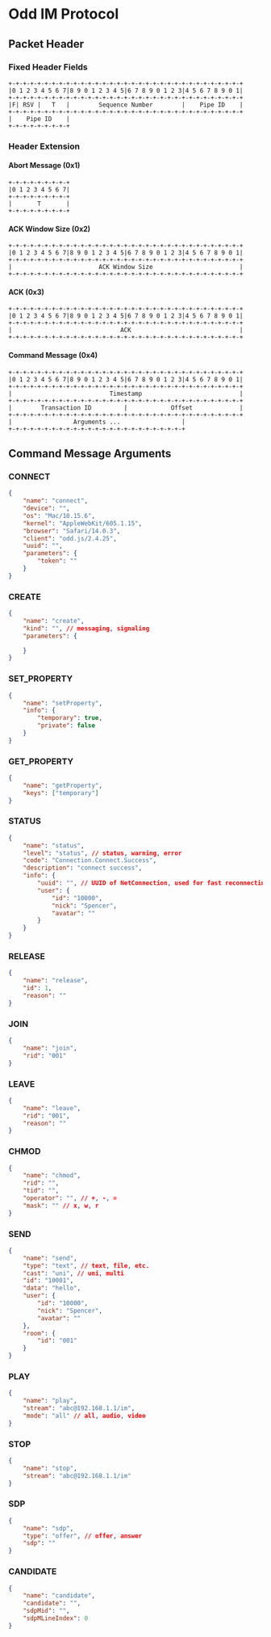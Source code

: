 # Odd IM Protocol

## Packet Header

### Fixed Header Fields

```code
+-+-+-+-+-+-+-+-+-+-+-+-+-+-+-+-+-+-+-+-+-+-+-+-+-+-+-+-+-+-+-+-+
|0 1 2 3 4 5 6 7|8 9 0 1 2 3 4 5|6 7 8 9 0 1 2 3|4 5 6 7 8 9 0 1|
+-+-+-+-+-+-+-+-+-+-+-+-+-+-+-+-+-+-+-+-+-+-+-+-+-+-+-+-+-+-+-+-+
|F| RSV |   T   |        Sequence Number        |    Pipe ID    |
+-+-+-+-+-+-+-+-+-+-+-+-+-+-+-+-+-+-+-+-+-+-+-+-+-+-+-+-+-+-+-+-+
|    Pipe ID    |
+-+-+-+-+-+-+-+-+
```

### Header Extension

#### Abort Message (0x1)

```code
+-+-+-+-+-+-+-+-+
|0 1 2 3 4 5 6 7|
+-+-+-+-+-+-+-+-+
|       T       |
+-+-+-+-+-+-+-+-+
```

#### ACK Window Size (0x2)

```code
+-+-+-+-+-+-+-+-+-+-+-+-+-+-+-+-+-+-+-+-+-+-+-+-+-+-+-+-+-+-+-+-+
|0 1 2 3 4 5 6 7|8 9 0 1 2 3 4 5|6 7 8 9 0 1 2 3|4 5 6 7 8 9 0 1|
+-+-+-+-+-+-+-+-+-+-+-+-+-+-+-+-+-+-+-+-+-+-+-+-+-+-+-+-+-+-+-+-+
|                        ACK Window Size                        |
+-+-+-+-+-+-+-+-+-+-+-+-+-+-+-+-+-+-+-+-+-+-+-+-+-+-+-+-+-+-+-+-+
```

#### ACK (0x3)

```code
+-+-+-+-+-+-+-+-+-+-+-+-+-+-+-+-+-+-+-+-+-+-+-+-+-+-+-+-+-+-+-+-+
|0 1 2 3 4 5 6 7|8 9 0 1 2 3 4 5|6 7 8 9 0 1 2 3|4 5 6 7 8 9 0 1|
+-+-+-+-+-+-+-+-+-+-+-+-+-+-+-+-+-+-+-+-+-+-+-+-+-+-+-+-+-+-+-+-+
|                              ACK                              |
+-+-+-+-+-+-+-+-+-+-+-+-+-+-+-+-+-+-+-+-+-+-+-+-+-+-+-+-+-+-+-+-+
```

#### Command Message (0x4)

```code
+-+-+-+-+-+-+-+-+-+-+-+-+-+-+-+-+-+-+-+-+-+-+-+-+-+-+-+-+-+-+-+-+
|0 1 2 3 4 5 6 7|8 9 0 1 2 3 4 5|6 7 8 9 0 1 2 3|4 5 6 7 8 9 0 1|
+-+-+-+-+-+-+-+-+-+-+-+-+-+-+-+-+-+-+-+-+-+-+-+-+-+-+-+-+-+-+-+-+
|                           Timestamp                           |
+-+-+-+-+-+-+-+-+-+-+-+-+-+-+-+-+-+-+-+-+-+-+-+-+-+-+-+-+-+-+-+-+
|        Transaction ID         |            Offset             |
+-+-+-+-+-+-+-+-+-+-+-+-+-+-+-+-+-+-+-+-+-+-+-+-+-+-+-+-+-+-+-+-+
|                 Arguments ...                 |
+-+-+-+-+-+-+-+-+-+-+-+-+-+-+-+-+-+-+-+-+-+-+-+-+
```

## Command Message Arguments

### CONNECT

```json
{
    "name": "connect",
    "device": "",
    "os": "Mac/10.15.6",
    "kernel": "AppleWebKit/605.1.15",
    "browser": "Safari/14.0.3",
    "client": "odd.js/2.4.25",
    "uuid": "",
    "parameters": {
        "token": ""
    }
}
```

### CREATE

```json
{
    "name": "create",
    "kind": "", // messaging, signaling
    "parameters": {

    }
}
```

### SET_PROPERTY

```json
{
    "name": "setProperty",
    "info": {
        "temporary": true,
        "private": false
    }
}
```

### GET_PROPERTY

```json
{
    "name": "getProperty",
    "keys": ["temporary"]
}
```

### STATUS

```json
{
    "name": "status",
    "level": "status", // status, warning, error
    "code": "Connection.Connect.Success",
    "description": "connect success",
    "info": {
        "uuid": "", // UUID of NetConnection, used for fast reconnecting.
        "user": {
            "id": "10000",
            "nick": "Spencer",
            "avatar": ""
        }
    }
}
```

### RELEASE

```json
{
    "name": "release",
    "id": 1,
    "reason": ""
}
```

### JOIN

```json
{
    "name": "join",
    "rid": "001"
}
```

### LEAVE

```json
{
    "name": "leave",
    "rid": "001",
    "reason": ""
}
```

### CHMOD

```json
{
    "name": "chmod",
    "rid": "",
    "tid": "",
    "operator": "", // +, -, =
    "mask": "" // x, w, r
}
```

### SEND

```json
{
    "name": "send",
    "type": "text", // text, file, etc.
    "cast": "uni", // uni, multi
    "id": "10001",
    "data": "hello",
    "user": {
        "id": "10000",
        "nick": "Spencer",
        "avatar": ""
    },
    "room": {
        "id": "001"
    }
}
```

### PLAY

```json
{
    "name": "play",
    "stream": "abc@192.168.1.1/im",
    "mode": "all" // all, audio, video
}
```

### STOP

```json
{
    "name": "stop",
    "stream": "abc@192.168.1.1/im"
}
```

### SDP

```json
{
    "name": "sdp",
    "type": "offer", // offer, answer
    "sdp": ""
}
```

### CANDIDATE

```json
{
    "name": "candidate",
    "candidate": "",
    "sdpMid": "",
    "sdpMLineIndex": 0
}
```
